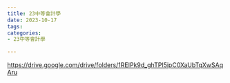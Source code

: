 ```yaml
---
title: 23中等會計學
date: 2023-10-17
tags: 
categories:
- 23中等會計學

---
```

https://drive.google.com/drive/folders/1REIPk9d_ghTPI5ipC0XaUbTqXwSAqAru
